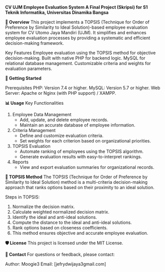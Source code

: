 ****CV UJM Employee Evaluation System**
**A Final Project (Skripsi) for S1 Teknik Informatika, Universitas Dinamika Bangsa****


**📖 Overview**
This project implements a TOPSIS (Technique for Order of Preference by Similarity to Ideal Solution)-based employee evaluation system for CV Utomo Jaya Mandiri (UJM). It simplifies and enhances employee evaluation processes by providing a systematic and efficient decision-making framework.

Key Features
Employee evaluation using the TOPSIS method for objective decision-making.
Built with native PHP for backend logic.
MySQL for relational database management.
Customizable criteria and weights for evaluation parameters.



**🚀 Getting Started**

Prerequisites
PHP: Version 7.4 or higher.
MySQL: Version 5.7 or higher.
Web Server: Apache or Nginx (with PHP support) / XAMPP.



**📊 Usage**
Key Functionalities
1. Employee Data Management
   - Add, update, and delete employee records.
   - Maintain an accurate database of employee information.
2. Criteria Management
   - Define and customize evaluation criteria.
   - Set weights for each criterion based on organizational priorities.
3. TOPSIS Evaluation
   - Automate ranking of employees using the TOPSIS algorithm.
   - Generate evaluation results with easy-to-interpret rankings.
4. Reports
   - View and export evaluation summaries for organizational records.



**🌟 TOPSIS Method**
The TOPSIS (Technique for Order of Preference by Similarity to Ideal Solution) method is a multi-criteria decision-making approach that ranks options based on their proximity to an ideal solution.

Steps in TOPSIS:
1. Normalize the decision matrix.
2. Calculate weighted normalized decision matrix.
3. Identify the ideal and anti-ideal solutions.
4. Compute the distance to the ideal and anti-ideal solutions.
5. Rank options based on closeness coefficients.
6. This method ensures objective and accurate employee evaluation.


**🛡️ License**
This project is licensed under the MIT License.

**📧 Contact**
For questions or feedback, please contact:

Author: Moogie3
Email: [jefrydwijaya3gmail.com]
